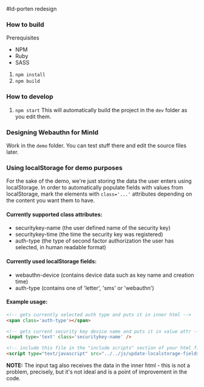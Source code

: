 #Id-porten redesign

### How to build

Prerequisites
- NPM
- Ruby
- SASS

1. `npm install`
2. `npm build`


### How to develop

1. `npm start`
This will automatically build the project in the `dev` folder as you edit them.


### Designing Webauthn for MinId

Work in the `demo` folder. You can test stuff there and edit the source files later.

### Using localStorage for demo purposes

For the sake of the demo, we're just storing the data the user enters using
localStorage. In order to automatically populate fields with values from
localStorage, mark the elements with `class='...'` attributes depending on the
content you want them to have.

#### Currently supported class attributes:

- securitykey-name (the user defined name of the security key)
- securitykey-time (the time the security key was registered)
- auth-type (the type of second factor authorization the user has selected,
  in human readable format)

#### Currently used localStorage fields:

- webauthn-device (contains device data such as key name and creation time)
- auth-type (contains one of 'letter', 'sms' or 'webauthn')

#### Example usage:

```html
<!-- gets currently selected auth type and puts it in inner html -->
<span class='auth-type'></span>

<!-- gets current security key device name and puts it in value attr -->
<input type='text' class='securitykey-name' />

<!-- include this file in the "include scripts" section of your html file -->
<script type="text/javascript" src="../../js/update-localstorage-fields.js"></script>
```

**NOTE:** The input tag also receives the data in the inner html - this is not a
problem, precisely, but it's not ideal and is a point of improvement in the
code.
